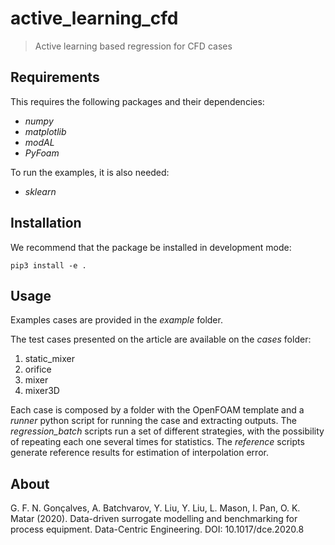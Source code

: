# active_learning_cfd
> Active learning based regression for CFD cases

## Requirements

This requires the following packages and their dependencies:
- *numpy*
- *matplotlib*
- *modAL*
- *PyFoam*

To run the examples, it is also needed:
- *sklearn*

## Installation

We recommend that the package be installed in development mode:
```
pip3 install -e .
```

## Usage

Examples cases are provided in the *example* folder.

The test cases presented on the article are available on the *cases* folder:
1. static_mixer
2. orifice
3. mixer
4. mixer3D

Each case is composed by a folder with the OpenFOAM template and a *runner* 
python script for running the case and extracting outputs.
The *regression_batch* scripts run a set of different strategies, with the 
possibility of repeating  each one several times for statistics. 
The *reference* scripts generate reference results for estimation of 
interpolation error.

## About

G. F. N. Gonçalves, A. Batchvarov, Y. Liu, Y. Liu, L. Mason, I. Pan, 
O. K. Matar (2020). Data-driven surrogate modelling and benchmarking 
for process equipment. Data-Centric Engineering. DOI: 10.1017/dce.2020.8